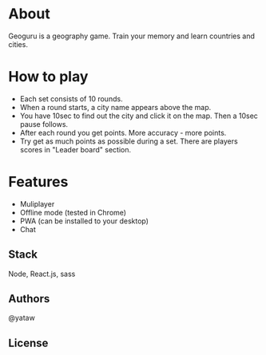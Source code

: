 # About

Geoguru is a geography game. Train your memory and learn countries and cities.

# How to play

- Each set consists of 10 rounds.
- When a round starts, a city name appears above the map.
- You have 10sec to find out the city and click it on the map. Then a 10sec pause follows.
- After each round you get points. More accuracy - more points.
- Try get as much points as possible during a set. There are players scores in "Leader board" section.

# Features

- Muliplayer
- Offline mode (tested in Chrome)
- PWA (can be installed to your desktop)
- Chat

## Stack

Node, React.js, sass


## Authors

@yataw


## License

